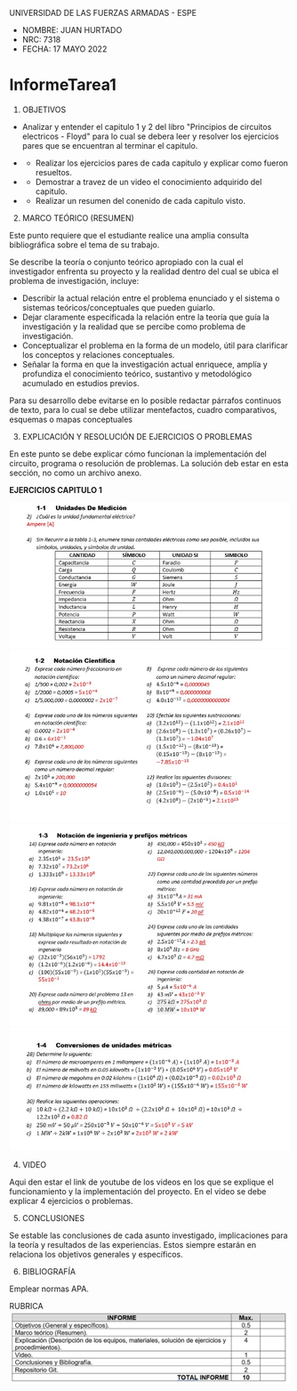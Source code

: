 UNIVERSIDAD DE LAS FUERZAS ARMADAS - ESPE

- NOMBRE: JUAN HURTADO
- NRC: 7318
- FECHA: 17 MAYO 2022

# InformeTarea1

1. OBJETIVOS

- Analizar y entender el capitulo 1 y 2 del libro "Principios de circuitos electricos - Floyd" para lo cual se debera leer y resolver los ejercicios pares que se encuentran al terminar el capitulo.

- - Realizar los ejercicios pares de cada capitulo y explicar como fueron resueltos.
- - Demostrar a travez de un video el conocimiento adquirido del capitulo.
- - Realizar un resumen del conenido de cada capitulo visto.

2. MARCO TEÓRICO (RESUMEN)

Este punto requiere que el estudiante realice una amplia consulta bibliográfica sobre el tema de su trabajo.

Se describe la teoría o conjunto teórico apropiado con la cual el investigador enfrenta su proyecto y la realidad dentro del cual se ubica el problema de investigación, incluye:

- Describir la actual relación entre el problema enunciado y el sistema o sistemas teóricos/conceptuales que pueden guiarlo.
- Dejar claramente especificada la relación entre la teoría que guía la investigación y la realidad que se percibe como problema de investigación.
- Conceptualizar el problema en la forma de un modelo, útil para clarificar los conceptos y relaciones conceptuales.
- Señalar la forma en que la investigación actual enriquece, amplía y profundiza el conocimiento teórico, sustantivo y metodológico acumulado en estudios previos.

Para su desarrollo debe evitarse en lo posible redactar párrafos continuos de texto, para lo cual se debe utilizar mentefactos, cuadro comparativos, esquemas o mapas conceptuales

3. EXPLICACIÓN Y RESOLUCIÓN DE EJERCICIOS O PROBLEMAS

En este punto se debe explicar cómo funcionan la implementación del circuito, programa o resolución de problemas. La solución deb estar en esta sección, no como un archivo anexo.

**EJERCICIOS CAPITULO 1**

![alt text](https://github.com/jlhurtado4/TAREA-1---7318/blob/main/IMAGENES/1_1.jpg)
![alt text](https://github.com/jlhurtado4/TAREA-1---7318/blob/main/IMAGENES/1_2.jpg)
![alt text](https://github.com/jlhurtado4/TAREA-1---7318/blob/main/IMAGENES/1_3.jpg)
![alt text](https://github.com/jlhurtado4/TAREA-1---7318/blob/main/IMAGENES/1_4.jpg)

4. VIDEO

Aqui den estar el link de youtube de los videos en los que se explique el funcionamiento y la implementación del proyecto. En el video se debe explicar 4 ejercicios o problemas.

5. CONCLUSIONES

Se estable las conclusiones de cada asunto investigado, implicaciones para la teoría y resultados de las experiencias. Estos siempre estarán en relaciona los objetivos generales y específicos.

6. BIBLIOGRAFÍA

Emplear normas APA.

RUBRICA
![alt text](https://github.com/jlhurtado4/TAREA-1---7318/raw/main/IMAGENES/RubicasTarea.png)
